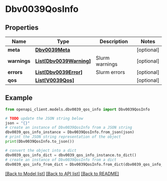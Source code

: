 # Dbv0039QosInfo


## Properties

Name | Type | Description | Notes
------------ | ------------- | ------------- | -------------
**meta** | [**Dbv0039Meta**](Dbv0039Meta.md) |  | [optional] 
**warnings** | [**List[Dbv0039Warning]**](Dbv0039Warning.md) | Slurm warnings | [optional] 
**errors** | [**List[Dbv0039Error]**](Dbv0039Error.md) | Slurm errors | [optional] 
**qos** | [**List[V0039Qos]**](V0039Qos.md) |  | [optional] 

## Example

```python
from openapi_client.models.dbv0039_qos_info import Dbv0039QosInfo

# TODO update the JSON string below
json = "{}"
# create an instance of Dbv0039QosInfo from a JSON string
dbv0039_qos_info_instance = Dbv0039QosInfo.from_json(json)
# print the JSON string representation of the object
print(Dbv0039QosInfo.to_json())

# convert the object into a dict
dbv0039_qos_info_dict = dbv0039_qos_info_instance.to_dict()
# create an instance of Dbv0039QosInfo from a dict
dbv0039_qos_info_from_dict = Dbv0039QosInfo.from_dict(dbv0039_qos_info_dict)
```
[[Back to Model list]](../README.md#documentation-for-models) [[Back to API list]](../README.md#documentation-for-api-endpoints) [[Back to README]](../README.md)


